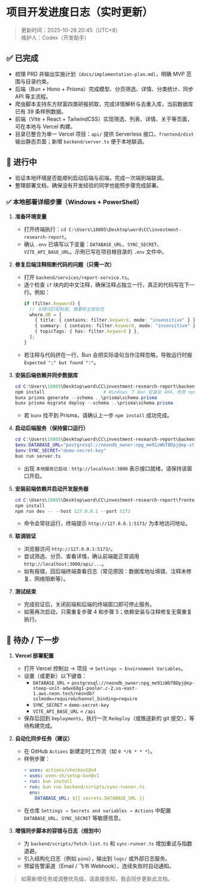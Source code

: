 # 项目开发进度日志（实时更新）
> 更新时间：2025-10-28 20:45（UTC+8）  
> 维护人：Codex（开发助手）

## ✅ 已完成
- 梳理 PRD 并输出实施计划（`docs/implementation-plan.md`），明确 MVP 范围与目录约束。
- 后端（Bun + Hono + Prisma）完成模型、分页筛选、详情、分类统计、同步 API 等主流程。
- 爬虫脚本支持东方财富四类研报抓取，完成详情解析与去重入库，当前数据库已有 39 条样例数据。
- 前端（Vite + React + TailwindCSS）实现筛选、列表、详情、关于等页面，可在本地与 Vercel 构建。
- 目录已整合为单一 Vercel 项目：`api/` 提供 Serverless 接口，`frontend/dist` 输出静态页面；新增 `backend/server.ts` 便于本地联调。

## 🔄 进行中
- 验证本地环境是否能顺利启动后端与前端，完成一次端到端联调。
- 整理部署文档，确保没有开发经验的同学也能照步骤完成部署。

### ✅ 本地部署详细步骤（Windows + PowerShell）
1. **准备环境变量**  
   - 打开终端执行：`cd C:\Users\18805\Desktop\word\CC\investment-research-report`。  
   - 确认 `.env` 已填写以下变量：`DATABASE_URL`、`SYNC_SECRET`、`VITE_API_BASE_URL`。示例已写在项目根目录的 `.env` 文件中。

2. **修复后端注释阻断代码的问题（只需一次）**  
   - 打开 `backend/services/report-service.ts`。  
   - 逐个检查 `if` 块内的中文注释，确保注释占独立一行，真正的代码写在下一行。例如：  
     ```ts
     if (filter.keyword) {
       // 关键词匹配标题、摘要和主题标签
       where.OR = [
         { title: { contains: filter.keyword, mode: "insensitive" } },
         { summary: { contains: filter.keyword, mode: "insensitive" } },
         { topicTags: { has: filter.keyword } },
       ];
     }
     ```  
   - 若注释与代码挤在一行，Bun 会把实际语句当作注释忽略，导致运行时报 `Expected ";" but found ":"`。

3. **安装后端依赖并同步数据库**  
   ```powershell
   cd C:\Users\18805\Desktop\word\CC\investment-research-report\backend
   npm install                      # Windows 下 Bun 安装会 404，改用 npm
   bunx prisma generate --schema ..\prisma\schema.prisma
   bunx prisma migrate deploy --schema ..\prisma\schema.prisma
   ```  
   - 若 `bunx` 找不到 Prisma，请确认上一步 `npm install` 成功完成。

4. **启动后端服务（保持窗口运行）**  
   ```powershell
   cd C:\Users\18805\Desktop\word\CC\investment-research-report\backend
   $env:DATABASE_URL="postgresql://neondb_owner:npg_me91zWbTBDpj@ep-steep-unit-adwx68g1-pooler.c-2.us-east-1.aws.neon.tech/neondb?sslmode=require&channel_binding=require"
   $env:SYNC_SECRET="demo-secret-key"
   bun run server.ts
   ```  
   - 出现 `本地服务已启动：http://localhost:3000` 表示接口就绪，请保持该窗口开启。

5. **安装前端依赖并启动开发服务器**  
   ```powershell
   cd C:\Users\18805\Desktop\word\CC\investment-research-report\frontend
   npm install
   npm run dev -- --host 127.0.0.1 --port 5173
   ```  
   - 命令会常驻运行，终端提示 `http://127.0.0.1:5173/` 为本地访问地址。

6. **联调验证**  
   - 浏览器访问 `http://127.0.0.1:5173/`。  
   - 尝试筛选、分页、查看详情，确认前端能正常调用 `http://localhost:3000/api/...`。  
   - 如有报错，回后端终端查看日志（常见原因：数据库地址填错、注释未修复、网络阻断等）。

7. **测试结束**  
   - 完成验证后，关闭前端和后端的终端窗口即可停止服务。  
   - 如需再次启动，只需重复步骤 4 和步骤 5；依赖安装与注释修复无需重复执行。

## 📅 待办 / 下一步
1. **Vercel 部署配置**  
   - 打开 Vercel 控制台 → 项目 → `Settings → Environment Variables`。  
   - 设置（或更新）以下键值：  
     - `DATABASE_URL` = `postgresql://neondb_owner:npg_me91zWbTBDpj@ep-steep-unit-adwx68g1-pooler.c-2.us-east-1.aws.neon.tech/neondb?sslmode=require&channel_binding=require`  
     - `SYNC_SECRET` = `demo-secret-key`  
     - `VITE_API_BASE_URL` = `/api`  
   - 保存后回到 `Deployments`，执行一次 `Redeploy`（或推送新的 git 提交），等待构建完成。

2. **自动化同步任务（建议）**  
   - 在 GitHub `Actions` 新建定时工作流（如 `0 */6 * * *`）。  
   - 样例步骤：  
     ```yaml
     - uses: actions/checkout@v4
     - uses: oven-sh/setup-bun@v1
     - run: bun install
     - run: bun run backend/scripts/sync-runner.ts
       env:
         DATABASE_URL: ${{ secrets.DATABASE_URL }}
     ```  
   - 在仓库 `Settings → Secrets and variables → Actions` 中配置 `DATABASE_URL`、`SYNC_SECRET` 等敏感信息。

3. **增强同步脚本的容错与日志（规划中）**  
   - 为 `backend/scripts/fetch-list.ts` 和 `sync-runner.ts` 增加重试与指数退避。  
   - 引入结构化日志（例如 `pino`），输出到 `logs/` 或外部日志服务。  
   - 预留告警渠道（Email / 飞书 Webhook），连续失败时自动通知。

> 如需新增任务或调整优先级，请直接告知，我会同步更新此文档。

